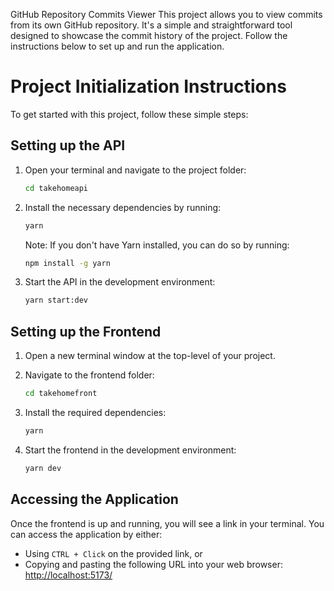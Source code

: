 
GitHub Repository Commits Viewer
This project allows you to view commits from its own GitHub repository. It's a simple and straightforward tool designed to showcase the commit history of the project. Follow the instructions below to set up and run the application.

# Project Initialization Instructions

To get started with this project, follow these simple steps:

## Setting up the API

1. Open your terminal and navigate to the project folder:
   ```sh
   cd takehomeapi
   ```

2. Install the necessary dependencies by running:
   ```sh
   yarn
   ```
   Note: If you don't have Yarn installed, you can do so by running:
   ```sh
   npm install -g yarn
   ```

3. Start the API in the development environment:
   ```sh
   yarn start:dev
   ```

## Setting up the Frontend

1. Open a new terminal window at the top-level of your project.

2. Navigate to the frontend folder:
   ```sh
   cd takehomefront
   ```

3. Install the required dependencies:
   ```sh
   yarn
   ```

4. Start the frontend in the development environment:
   ```sh
   yarn dev
   ```

## Accessing the Application

Once the frontend is up and running, you will see a link in your terminal. You can access the application by either:

- Using `CTRL + Click` on the provided link, 
    or
- Copying and pasting the following URL into your web browser:
  [http://localhost:5173/](http://localhost:5173/)

